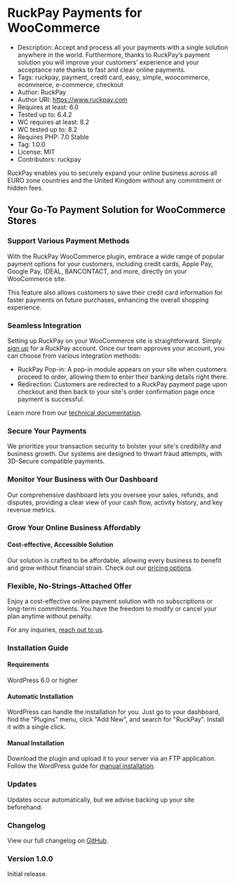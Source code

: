 # RuckPay Payments for WooCommerce

 - Description: Accept and process all your payments with a single solution anywhere in the world. Furthermore, thanks to RuckPay’s payment solution you will improve your customers’ experience and your acceptance rate thanks to fast and clear online payments. 
 - Tags: ruckpay, payment, credit card, easy, simple, woocommerce, ecommerce,   e-commerce, checkout 
 - Author: RuckPay 
 - Author URI:  https://www.ruckpay.com 
 - Requires at least: 6.0 
 - Tested up to: 6.4.2 
 - WC requires at least: 8.2 
 - WC tested up to: 8.2 
 - Requires PHP: 7.0 Stable
 - Tag: 1.0.0 
 - License: MIT 
 - Contributors: ruckpay

RuckPay enables you to securely expand your online business across all EURO zone countries and the United Kingdom without any commitment or hidden fees.

## Your Go-To Payment Solution for WooCommerce Stores

### Support Various Payment Methods

With the RuckPay WooCommerce plugin, embrace a wide range of popular payment options for your customers, including credit cards, Apple Pay, Google Pay, IDEAL, BANCONTACT, and more, directly on your WooCommerce site. 

This feature also allows customers to save their credit card information for faster payments on future purchases, enhancing the overall shopping experience.

### Seamless Integration
Setting up RuckPay on your WooCommerce site is straightforward. Simply [sign up](https://account.ruckpay.com/account/register) for a RuckPay account. 
Once our team approves your account, you can choose from various integration methods:

- RuckPay Pop-in: A pop-in module appears on your site when customers proceed to order, allowing them to enter their banking details right there.
- Redirection: Customers are redirected to a RuckPay payment page upon checkout and then back to your site's order confirmation page once payment is successful.

Learn more from our [technical documentation](https://www.ruckpay.com/support-en/).

### Secure Your Payments
We prioritize your transaction security to bolster your site's credibility and business growth. 
Our systems are designed to thwart fraud attempts, with 3D-Secure compatible payments.

### Monitor Your Business with Our Dashboard

Our comprehensive dashboard lets you oversee your sales, refunds, and disputes, providing a clear view of your cash flow, activity history, and key revenue metrics.

### Grow Your Online Business Affordably

#### Cost-effective, Accessible Solution

Our solution is crafted to be affordable, allowing every business to benefit and grow without financial strain. Check out our [pricing options](https://www.ruckpay.com/pricing/).

### Flexible, No-Strings-Attached Offer

Enjoy a cost-effective online payment solution with no subscriptions or long-term commitments. You have the freedom to modify or cancel your plan anytime without penalty.

For any inquiries, [reach out to us](https://www.ruckpay.com/contact-us/).

### Installation Guide

#### Requirements
WordPress 6.0 or higher

#### Automatic Installation
WordPress can handle the installation for you. Just go to your dashboard, find the "Plugins" menu, click "Add New", and search for "RuckPay". 
Install it with a single click.

#### Manual Installation
Download the plugin and upload it to your server via an FTP application. 
Follow the WordPress guide for [manual installation](https://wordpress.org/documentation/article/manage-plugins/#Manual_Plugin_Installation).

### Updates
Updates occur automatically, but we advise backing up your site beforehand.

### Changelog
View our full changelog on [GitHub](https://github.com/RuckPay/SDK-WooCommerce/releases/).

### Version 1.0.0
Initial release.
